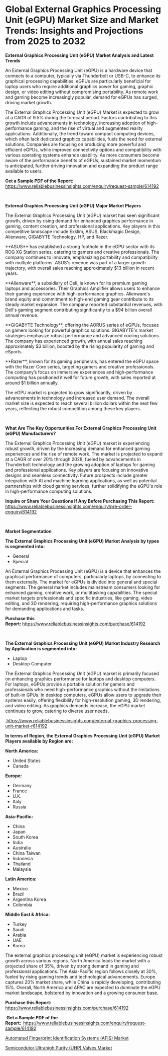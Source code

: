 <p><h1>Global External Graphics Processing Unit (eGPU) Market Size and Market Trends: Insights and Projections from 2025 to 2032</h1></p><p><strong>External Graphics Processing Unit (eGPU) Market Analysis and Latest Trends</strong></p>
<p><p>An External Graphics Processing Unit (eGPU) is a hardware device that connects to a computer, typically via Thunderbolt or USB-C, to enhance its graphical processing capabilities. eGPUs are particularly beneficial for laptop users who require additional graphics power for gaming, graphic design, or video editing without compromising portability. As remote work and gaming become increasingly popular, demand for eGPUs has surged, driving market growth.</p><p>The External Graphics Processing Unit (eGPU) Market is expected to grow at a CAGR of 9.5% during the forecast period. Factors contributing to this growth include advancements in technology, increasing adoption of high-performance gaming, and the rise of virtual and augmented reality applications. Additionally, the trend toward compact computing devices, which often lack dedicated graphics capabilities, fuels the need for external solutions. Companies are focusing on producing more powerful and efficient eGPUs, while improved connectivity options and compatibility with various operating systems enhance usability. As more consumers become aware of the performance benefits of eGPUs, sustained market momentum is anticipated, further driving innovation and expanding the product range available to users.</p></p>
<p><strong>Get a Sample PDF of the Report:&nbsp;</strong> <a href="https://www.reliablebusinessinsights.com/enquiry/request-sample/614192?utm_campaign=39&utm_medium=2&utm_source=Github&utm_content=ia&utm_term=13022025&utm_id=external-graphics-processing-unit-egpu">https://www.reliablebusinessinsights.com/enquiry/request-sample/614192</a></p>
<p>&nbsp;</p>
<p><strong>External Graphics Processing Unit (eGPU) Major Market Players</strong></p>
<p><p>The External Graphics Processing Unit (eGPU) market has seen significant growth, driven by rising demand for enhanced graphics performance in gaming, content creation, and professional applications. Key players in this competitive landscape include Exklim, ASUS, Blackmagic Design, Alienware, GIGABYTE Technology, HP, and Razer. </p><p>**ASUS** has established a strong foothold in the eGPU sector with its ROG XG Station series, catering to gamers and creative professionals. The company continues to innovate, emphasizing portability and compatibility with multiple platforms. ASUS's revenue was part of a larger growth trajectory, with overall sales reaching approximately $13 billion in recent years.</p><p>**Alienware**, a subsidiary of Dell, is known for its premium gaming laptops and accessories. Their Graphics Amplifier allows users to enhance their gaming experience with high-performance graphics. Alienware's brand equity and commitment to high-end gaming gear contribute to its steady market expansion. The company reported substantial revenues, with Dell's gaming segment contributing significantly to a $94 billion overall annual revenue.</p><p>**GIGABYTE Technology**, offering the AORUS series of eGPUs, focuses on gamers looking for powerful graphics solutions. GIGABYTE's market strategies emphasize robust performance and advanced cooling solutions. The company has experienced growth, with annual sales reaching approximately $3 billion, boosted by the rising popularity of gaming and eSports.</p><p>**Razer**, known for its gaming peripherals, has entered the eGPU space with the Razer Core series, targeting gamers and creative professionals. The company’s focus on immersive experiences and high-performance computing has positioned it well for future growth, with sales reported at around $1 billion annually.</p><p>The eGPU market is projected to grow significantly, driven by advancements in technology and increased user demand. The overall market size is expected to reach several billion dollars within the next few years, reflecting the robust competition among these key players.</p></p>
<p>&nbsp;</p>
<p><strong>What Are The Key Opportunities For External Graphics Processing Unit (eGPU) Manufacturers?</strong></p>
<p><p>The External Graphics Processing Unit (eGPU) market is experiencing robust growth, driven by the increasing demand for enhanced gaming experiences and the rise of remote work. The market is projected to expand at a CAGR of over 20% through 2028, fueled by advancements in Thunderbolt technology and the growing adoption of laptops for gaming and professional applications. Key players are focusing on innovative designs and seamless connectivity. Future prospects include greater integration with AI and machine learning applications, as well as potential partnerships with cloud gaming services, further solidifying the eGPU's role in high-performance computing solutions.</p></p>
<p><strong>Inquire or Share Your Questions If Any Before Purchasing This Report:</strong> <a href="https://www.reliablebusinessinsights.com/enquiry/pre-order-enquiry/614192?utm_campaign=39&utm_medium=2&utm_source=Github&utm_content=ia&utm_term=13022025&utm_id=external-graphics-processing-unit-egpu">https://www.reliablebusinessinsights.com/enquiry/pre-order-enquiry/614192</a></p>
<p>&nbsp;</p>
<p><strong>Market Segmentation</strong></p>
<p><strong>The External Graphics Processing Unit (eGPU) Market Analysis by types is segmented into:</strong></p>
<p><ul><li>General</li><li>Special</li></ul></p>
<p><p>An External Graphics Processing Unit (eGPU) is a device that enhances the graphical performance of computers, particularly laptops, by connecting to them externally. The market for eGPUs is divided into general and special segments. The general market includes mainstream consumers looking for enhanced gaming, creative work, or multitasking capabilities. The special market targets professionals and specific industries, like gaming, video editing, and 3D rendering, requiring high-performance graphics solutions for demanding applications and tasks.</p></p>
<p><strong>Purchase this Report:&nbsp;</strong><a href="https://www.reliablebusinessinsights.com/purchase/614192?utm_campaign=39&utm_medium=2&utm_source=Github&utm_content=ia&utm_term=13022025&utm_id=external-graphics-processing-unit-egpu">https://www.reliablebusinessinsights.com/purchase/614192</a></p>
<p>&nbsp;</p>
<p><strong>The External Graphics Processing Unit (eGPU) Market Industry Research by Application is segmented into:</strong></p>
<p><ul><li>Laptop</li><li>Desktop Computer</li></ul></p>
<p><p>The External Graphics Processing Unit (eGPU) market is primarily focused on enhancing graphics performance for laptops and desktop computers. For laptops, eGPUs provide a portable solution for gamers and professionals who need high-performance graphics without the limitations of built-in GPUs. In desktop computers, eGPUs allow users to upgrade their systems easily, offering flexibility for high-resolution gaming, 3D rendering, and video editing. As graphics demands increase, the eGPU market continues to grow, catering to diverse user needs.</p></p>
<p><a href="https://www.reliablebusinessinsights.com/external-graphics-processing-unit-market-r614192?utm_campaign=39&utm_medium=2&utm_source=Github&utm_content=ia&utm_term=13022025&utm_id=external-graphics-processing-unit-egpu">&nbsp;https://www.reliablebusinessinsights.com/external-graphics-processing-unit-market-r614192</a></p>
<p><strong>In terms of Region, the External Graphics Processing Unit (eGPU) Market Players available by Region are:</strong></p>
<p>
    <p> <strong> North America: </strong>
        <ul>
            <li>United States</li>
            <li>Canada</li>
        </ul>
        </p> 
    <p> <strong> Europe: </strong>
        <ul>
            <li>Germany</li>
            <li>France</li>
            <li>U.K.</li>
            <li>Italy</li>
            <li>Russia</li>
        </ul>
        </p> 
    <p> <strong> Asia-Pacific: </strong>
        <ul>
            <li>China</li>
            <li>Japan</li>
            <li>South Korea</li>
            <li>India</li>
            <li>Australia</li>
            <li>China Taiwan</li>
            <li>Indonesia</li>
            <li>Thailand</li>
            <li>Malaysia</li>
        </ul>
        </p> 
    <p> <strong> Latin America: </strong>
        <ul>
            <li>Mexico</li>
            <li>Brazil</li>
            <li>Argentina Korea</li>
            <li>Colombia</li>
        </ul>
        </p> 
    <p> <strong> Middle East & Africa: </strong>
        <ul>
            <li>Turkey</li>
            <li>Saudi</li>
            <li>Arabia</li>
            <li>UAE</li>
            <li>Korea</li>
        </ul>
    </p>
    </p>
<p><p>The external graphics processing unit (eGPU) market is experiencing robust growth across various regions. North America leads the market with a projected share of 35%, driven by strong demand in gaming and professional applications. The Asia-Pacific region follows closely at 30%, fueled by rising gaming trends and technological advancements. Europe captures 20% market share, while China is rapidly developing, contributing 15%. Overall, North America and APAC are expected to dominate the eGPU market landscape, bolstered by innovation and a growing consumer base.</p></p>
<p><strong>Purchase this Report: </strong><a href="https://www.reliablebusinessinsights.com/purchase/614192?utm_campaign=39&utm_medium=2&utm_source=Github&utm_content=ia&utm_term=13022025&utm_id=external-graphics-processing-unit-egpu">https://www.reliablebusinessinsights.com/purchase/614192</a></p>
<p>&nbsp;<strong>Get a Sample PDF of the Report:&nbsp;&nbsp;</strong><a href="https://www.reliablebusinessinsights.com/enquiry/request-sample/614192?utm_campaign=39&utm_medium=2&utm_source=Github&utm_content=ia&utm_term=13022025&utm_id=external-graphics-processing-unit-egpu">https://www.reliablebusinessinsights.com/enquiry/request-sample/614192</a></p>
<p><strong></strong></p>
<p><p><a href="https://github.com/porstheftyux/Market-Research-Report-List-1/blob/main/automated-fingerprint-identification-systems-afis-market.md?utm_campaign=39&utm_medium=2&utm_source=Github&utm_content=ia&utm_term=13022025&utm_id=external-graphics-processing-unit-egpu">Automated Fingerprint Identification Systems (AFIS) Market</a></p><p><a href="https://github.com/jamesgomez337/Market-Research-Report-List-1/blob/main/semicondutor-ultrahigh-purity-uhp-valves-market.md?utm_campaign=39&utm_medium=2&utm_source=Github&utm_content=ia&utm_term=13022025&utm_id=external-graphics-processing-unit-egpu">Semicondutor Ultrahigh Purity (UHP) Valves Market</a></p></p>